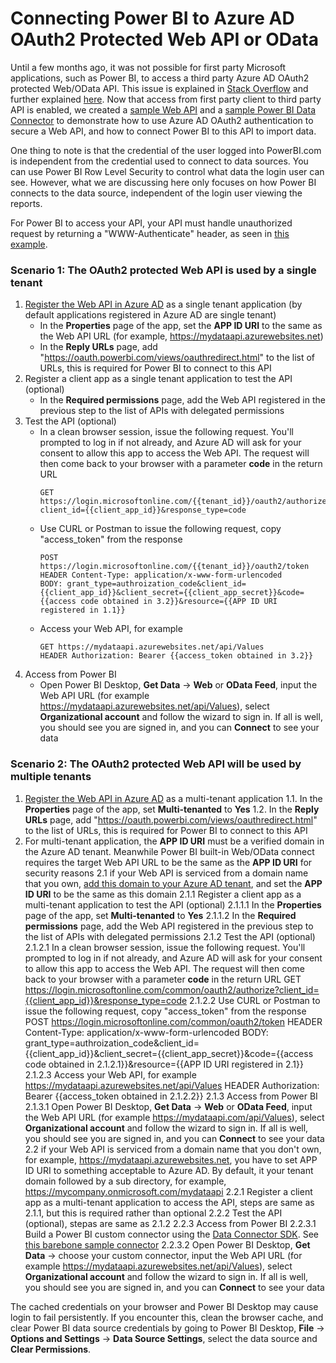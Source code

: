# Connecting Power BI to Azure AD OAuth2 Protected Web API or OData

Until a few months ago, it was not possible for first party Microsoft applications, such as Power BI, to access a third party Azure AD OAuth2 protected Web/OData API. This issue is explained in [Stack Overflow](https://stackoverflow.com/questions/28293791/waad-authentication-with-webapi-odata-service-consumed-by-excel-powerquery) and further explained [here](/PowerBIOData/PBIEODataExplained.pdf). Now that access from first party client to third party API is enabled, we created a [sample Web API](/PowerBIOData/Oauth2Odata) and a [sample Power BI Data Connector](/PowerBIOData/OAuth2DataConnector) to demonstrate how to use Azure AD OAuth2 authentication to secure a Web API, and how to connect Power BI to this API to import data. 

One thing to note is that the credential of the user logged into PowerBI.com is independent from the credential used to connect to data sources. You can use Power BI Row Level Security to control what data the login user can see. However, what we are discussing here only focuses on how Power BI connects to the data source, independent of the login user viewing the reports.

For Power BI to access your API, your API must handle unauthorized request by returning a "WWW-Authenticate" header, as seen in [this example](/PowerBIOData/Oauth2Odata/CustomAuthorization.cs).

### Scenario 1: The OAuth2 protected Web API is used by a single tenant
1. [Register the Web API in Azure AD](https://docs.microsoft.com/en-us/azure/active-directory/active-directory-app-registration) as a single tenant application (by default applications registered in Azure AD are single tenant)  
    * In the __Properties__ page of the app, set the __APP ID URI__ to the same as the Web API URL (for example, https://mydataapi.azurewebsites.net)  
    * In the __Reply URLs__ page, add "https://oauth.powerbi.com/views/oauthredirect.html" to the list of URLs, this is required for Power BI to connect to this API  
2. Register a client app as a single tenant application to test the API (optional)  
    * In the __Required permissions__ page, add the Web API registered in the previous step to the list of APIs with delegated permissions  
3. Test the API (optional)
    * In a clean browser session, issue the following request. You'll prompted to log in if not already, and Azure AD will ask for your consent to allow this app to access the Web API. The request will then come back to your browser with a parameter __code__ in the return URL
        ```
        GET https://login.microsoftonline.com/{{tenant_id}}/oauth2/authorize?client_id={{client_app_id}}&response_type=code  
        ```
    * Use CURL or Postman to issue the following request, copy "access_token" from the response  
        ```
        POST https://login.microsoftonline.com/{{tenant_id}}/oauth2/token
        HEADER Content-Type: application/x-www-form-urlencoded
        BODY: grant_type=authroization_code&client_id={{client_app_id}}&client_secret={{client_app_secret}}&code={{access code obtained in 3.2}}&resource={{APP ID URI registered in 1.1}}  
        ```
    * Access your Web API, for example  
        ```
        GET https://mydataapi.azurewebsites.net/api/Values  
        HEADER Authorization: Bearer {{access_token obtained in 3.2}}  
        ```
4. Access from Power BI  
    * Open Power BI Desktop, __Get Data__ -> __Web__ or __OData Feed__, input the Web API URL (for example https://mydataapi.azurewebsites.net/api/Values), select __Organizational account__ and follow the wizard to sign in. If all is well, you should see you are signed in, and you can __Connect__ to see your data  

### Scenario 2: The OAuth2 protected Web API will be used by multiple tenants
1. [Register the Web API in Azure AD](https://docs.microsoft.com/en-us/azure/active-directory/active-directory-app-registration) as a multi-tenant application
  1.1. In the __Properties__ page of the app, set __Multi-tenanted__ to __Yes__
  1.2. In the __Reply URLs__ page, add "https://oauth.powerbi.com/views/oauthredirect.html" to the list of URLs, this is required for Power BI to connect to this API
2. For multi-tenant application, the __APP ID URI__ must be a verified domain in the Azure AD tenant. Meanwhile Power BI built-in Web/OData connect requires the target Web API URL to be the same as the __APP ID URI__ for security reasons
    2.1 if your Web API is serviced from a domain name that you own, [add this domain to your Azure AD tenant](https://docs.microsoft.com/en-us/azure/active-directory/add-custom-domain), and set the __APP ID URI__ to be the same as this domain
      2.1.1 Register a client app as a multi-tenant application to test the API (optional)
        2.1.1.1 In the __Properties__ page of the app, set __Multi-tenanted__ to __Yes__
        2.1.1.2 In the __Required permissions__ page, add the Web API registered in the previous step to the list of APIs with delegated permissions
      2.1.2 Test the API (optional)
        2.1.2.1 In a clean browser session, issue the following request. You'll prompted to log in if not already, and Azure AD will ask for your consent to allow this app to access the Web API. The request will then come back to your browser with a parameter __code__ in the return URL
            GET https://login.microsoftonline.com/common/oauth2/authorize?client_id={{client_app_id}}&response_type=code
        2.1.2.2 Use CURL or Postman to issue the following request, copy "access_token" from the response
            POST https://login.microsoftonline.com/common/oauth2/token
            HEADER Content-Type: application/x-www-form-urlencoded
            BODY: grant_type=authroization_code&client_id={{client_app_id}}&client_secret={{client_app_secret}}&code={{access code obtained in 2.1.2.1}}&resource={{APP ID URI registered in 2.1}}
        2.1.2.3 Access your Web API, for example
            https://mydataapi.azurewebsites.net/api/Values
            HEADER Authorization: Bearer {{access_token obtained in 2.1.2.2}}
      2.1.3 Access from Power BI
        2.1.3.1 Open Power BI Desktop, __Get Data__ -> __Web__ or __OData Feed__, input the Web API URL (for example https://mydataapi.com/api/Values), select __Organizational account__ and follow the wizard to sign in. If all is well, you should see you are signed in, and you can __Connect__ to see your data
    2.2 if your Web API is serviced from a domain name that you don't own, for example, https://mydataapi.azurewebsites.net, you have to set APP ID URI to something acceptable to Azure AD. By default, it your tenant domain followed by a sub directory, for example, https://mycompany.onmicrosoft.com/mydataapi
      2.2.1 Register a client app as a multi-tenant application to access the API, steps are same as 2.1.1, but this is required rather than optional
      2.2.2 Test the API (optional), stepas are same as 2.1.2
      2.2.3 Access from Power BI 
        2.2.3.1 Build a Power BI custom connector using the [Data Connector SDK](https://github.com/Microsoft/DataConnectors).  See [this barebone sample connector](/PowerBIOData/OAuth2DataConnector) 
        2.2.3.2 Open Power BI Desktop, __Get Data__ -> choose your custom connector, input the Web API URL (for example https://mydataapi.azurewebsites.net/api/Values), select __Organizational account__ and follow the wizard to sign in. If all is well, you should see you are signed in, and you can __Connect__ to see your data
       
The cached credentials on your browser and Power BI Desktop may cause login to fail persistently. If you encounter this, clean the browser cache, and clear Power BI data source credentials by going to Power BI Desktop, __File__ -> __Options and Settings__ -> __Data Source Settings__, select the data source and __Clear Permissions__. 

